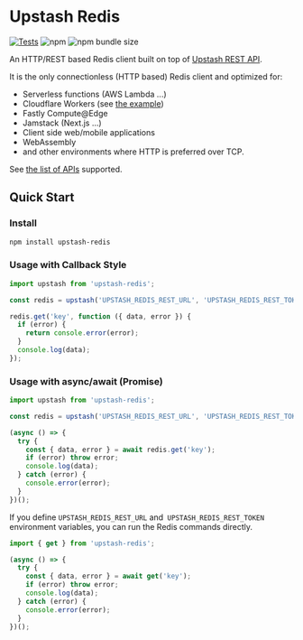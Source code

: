 # Upstash Redis

[![Tests](https://github.com/upstash/upstash-redis/actions/workflows/test.yml/badge.svg)](https://github.com/upstash/upstash-redis/actions/workflows/test.yml)
![npm](https://img.shields.io/npm/dm/upstash-redis)
![npm bundle size](https://img.shields.io/bundlephobia/minzip/upstash-redis)

An HTTP/REST based Redis client built on top of [Upstash REST API](https://docs.upstash.com/features/restapi).

It is the only connectionless (HTTP based) Redis client and optimized for:
- Serverless functions (AWS Lambda ...)
- Cloudflare Workers (see [the example](examples/cloudflare-workers))
- Fastly Compute@Edge
- Jamstack (Next.js ...)
- Client side web/mobile applications
- WebAssembly
- and other environments where HTTP is preferred over TCP.

See [the list of APIs](https://docs.upstash.com/features/restapi#metrics-and-monitoring) supported. 

## Quick Start

### Install

```bash
npm install upstash-redis
```

### Usage with Callback Style

```typescript
import upstash from 'upstash-redis';

const redis = upstash('UPSTASH_REDIS_REST_URL', 'UPSTASH_REDIS_REST_TOKEN');

redis.get('key', function ({ data, error }) {
  if (error) {
    return console.error(error);
  }
  console.log(data);
});
```

### Usage with async/await (Promise)

```typescript
import upstash from 'upstash-redis';

const redis = upstash('UPSTASH_REDIS_REST_URL', 'UPSTASH_REDIS_REST_TOKEN');

(async () => {
  try {
    const { data, error } = await redis.get('key');
    if (error) throw error;
    console.log(data);
  } catch (error) {
    console.error(error);
  }
})();
```

If you define `UPSTASH_REDIS_REST_URL` and` UPSTASH_REDIS_REST_TOKEN` environment variables, you can run the Redis commands directly.

```typescript
import { get } from 'upstash-redis';

(async () => {
  try {
    const { data, error } = await get('key');
    if (error) throw error;
    console.log(data);
  } catch (error) {
    console.error(error);
  }
})();
```

